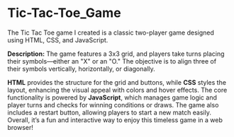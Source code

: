 # Tic-Tac-Toe_Game
The Tic Tac Toe game I created is a classic two-player game designed using HTML, CSS, and JavaScript. 

**Description:**
The game features a 3x3 grid, and players take turns placing their symbols—either an "X" or an "O." The objective is to align three of their symbols vertically, horizontally, or diagonally. 

**HTML** provides the structure for the grid and buttons, while 
**CSS** styles the layout, enhancing the visual appeal with colors and hover effects. 
The core functionality is powered by **JavaScript**, which manages game logic and player turns and checks for winning conditions or draws. The game also includes a restart button, allowing players to start a new match easily. Overall, it’s a fun and interactive way to enjoy this timeless game in a web browser!
